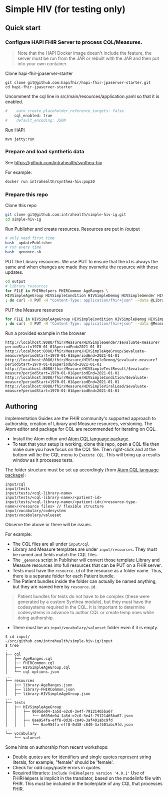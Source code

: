 # Simple HIV (for testing only)

## Quick start

### Configure HAPI FHIR Server to process CQL/Measures.

> Note that the HAPI Docker image doesn't include the feature, the server must be run from the JAR or rebuilt with the JAR and then put into your own container.

Clone hapi-fhir-jpaserver-starter
```
git clone git@github.com:hapifhir/hapi-fhir-jpaserver-starter.git
cd hapi-fhir-jpaserver-starter
```
Uncomment the cql line in src/main/resources/application.yaml so that it is enabled.
```sh
#    auto_create_placeholder_reference_targets: false
    cql_enabled: true
#    default_encoding: JSON
```
Run HAPI
```
mvn jetty:run
```

### Prepare and load synthetic data

See https://github.com/intrahealth/synthea-hiv

For example:
```sh
docker run intrahealth/synthea-hiv:pop20
```

### Prepare this repo

Clone this repo

```sh
git clone git@github.com:intrahealth/simple-hiv-ig.git
cd simple-hiv-ig
```

Run Publisher and create resources. Resources are put in /output
```sh
# only need first time
bash _updatePublisher
# run every time
bash _genonce.sh
```

PUT the Library resources. We use PUT to ensure that the id is always the same and when changes are made they overwrite the resource with those updates.
```sh
cd output
# library resources
for FILE in FHIRHelpers FHIRCommon AgeRanges \
HIVSimpleAgeGroup HIVSimpleCondition HIVSimpleDemog HIVSimpleGender HIVSimpleTestResult HIVSimpleViralLoad \
; do curl -X PUT -H "Content-Type: application/fhir+json" --data @Library-${FILE}.json http://localhost:8080/fhir/Library/${FILE} ; done
```

PUT the Measure resources
```sh
for FILE in HIVSimpleAgeGroup HIVSimpleCondition HIVSimpleDemog HIVSimpleGender HIVSimpleTestResult HIVSimpleViralLoad \
; do curl -X PUT -H "Content-Type: application/fhir+json" --data @Measure-${FILE}.json http://localhost:8080/fhir/Measure/${FILE} ; done
```

Run a provided example in the browser
```
http://localhost:8080/fhir/Measure/HIVSimpleGender/$evaluate-measure?periodStart=1970-01-01&periodEnd=2021-01-01
http://localhost:8080/fhir/Measure/HIVSimpleAgeGroup/$evaluate-measure?periodStart=1970-01-01&periodEnd=2021-01-01
http://localhost:8080/fhir/Measure/HIVSimpleDemog/$evaluate-measure?periodStart=1970-01-01&periodEnd=2021-01-01
http://localhost:8080/fhir/Measure/HIVSimpleTestResult/$evaluate-measure?periodStart=1970-01-01&periodEnd=2021-01-01
http://localhost:8080/fhir/Measure/HIVSimpleCondition/$evaluate-measure?periodStart=1970-01-01&periodEnd=2021-01-01
http://localhost:8080/fhir/Measure/HIVSimpleViralLoad/$evaluate-measure?periodStart=1970-01-01&periodEnd=2021-01-01
```

## Authoring

Implementation Guides are the FHIR community's supported approach to authorship, creation of Library and Measure resources, versioning. The Atom editor and package for CQL are recommended for iterating on CQL.

* Install the Atom editor and [Atom CQL language package](https://github.com/cqframework/atom_cql_support).
* To test that your setup is working, clone this repo, open a CQL file then make sure you have focus on the CQL file. Then right-click and at the bottom will be the CQL menu to `Execute CQL`. This will bring up a results window as it processes tests.

The folder structure must be set up accordingly (from [Atom CQL language package](https://github.com/cqframework/atom_cql_support)):
```
input/cql
input/tests
input/tests/<cql-library-name>
input/tests/<cql-library-name>/<patient-id>
input/tests/<cql-library-name>/<patient-id>/<resource-type-name>/<resource files> // flexible structure
input/vocabulary/codesystem
input/vocabulary/valueset
```
Observe the above or there will be issues.

For example:
* The CQL files are all under `input/cql`
* Library and Measure templates are under `input/resources`. They must be named and fields match the CQL files.
* The `_genonce` script in Publisher will convert those template Library and Measure resources into full resources that can be PUT on a FHIR server.
* Tests must have the `resource.id` of the resource as a folder name. Thus, there is a separate folder for each Patient bundle.
* The Patient bundles inside the folder can actually be named anything, but they are named here by `resource.id`.

> Patient bundles for tests do not have to be complex (these were generated by a custom Synthea module), but they must have the codesystems required in the CQL. It is important to determine codesystems in advance to author CQL or create temp ones while doing authorship.

* There must be an `input/vocabulary/valueset` folder even if it is empty.


```
$ cd input/
~/src/github.com/intrahealth/simple-hiv-ig/input
$ tree
.
├── cql
│   ├── AgeRanges.cql
│   ├── FHIRCommon.cql
│   ├── HIVSimpleAgeGroup.cql
│   └── cql-options.json
...
├── resources
│   ├── library-AgeRanges.json
│   ├── library-FHIRCommon.json
│   ├── library-HIVSimpleAgeGroup.json
...
├── tests
│   ├── HIVSimpleAgeGroup
│   │   ├── 0695de04-1a5d-e2c0-3e4f-79121465ba67
│   │   │   └── 0695de04-1a5d-e2c0-3e4f-79121465ba67.json
│   │   ├── 0ae954fa-eff8-0d38-c840-3af401abc9fd
│   │   │   └── 0ae954fa-eff8-0d38-c840-3af401abc9fd.json
...
└── vocabulary
    └── valueset
```

Some hints on authorship from recent workshops:
* Double quotes are for identifiers and single quotes represent string literals, for example, "female" should be 'female'.
* Check for odd copy/paste errors in quotes.
* Required libraries: `include FHIRHelpers version '4.0.1'` Use of FHIRHelpers is implicit in the translator, based on the modelinfo file with FHIR. This must be included in the boilerplate of any CQL that processes FHIR.
